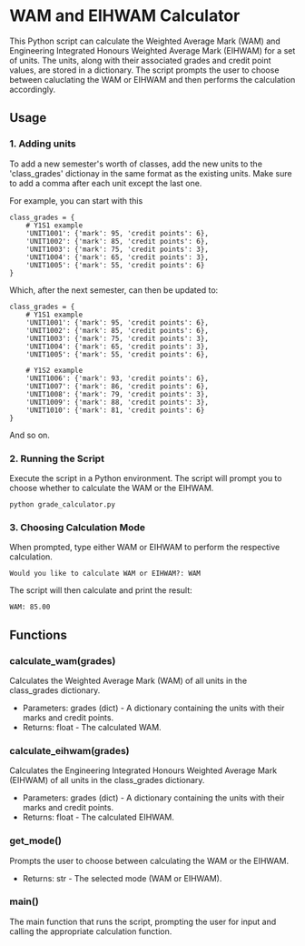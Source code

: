 # WAM and EIHWAM Calculator

This Python script can calculate the Weighted Average Mark (WAM) and Engineering Integrated Honours Weighted Average Mark (EIHWAM) for a set of units. The units, along with their associated grades and credit point values, are stored in a dictionary. The script prompts the user to choose between caluclating the WAM or EIHWAM and then performs the calculation accordingly.

## Usage

### 1. Adding units
To add a new semester's worth of classes, add the new units to the 'class_grades' dictionay in the same format as the existing units. Make sure to add a comma after each unit except the last one.

For example, you can start with this

```
class_grades = {
    # Y1S1 example
    'UNIT1001': {'mark': 95, 'credit points': 6},
    'UNIT1002': {'mark': 85, 'credit points': 6},
    'UNIT1003': {'mark': 75, 'credit points': 3},
    'UNIT1004': {'mark': 65, 'credit points': 3},
    'UNIT1005': {'mark': 55, 'credit points': 6}
}
```

Which, after the next semester, can then be updated to:

```
class_grades = {
    # Y1S1 example
    'UNIT1001': {'mark': 95, 'credit points': 6},
    'UNIT1002': {'mark': 85, 'credit points': 6},
    'UNIT1003': {'mark': 75, 'credit points': 3},
    'UNIT1004': {'mark': 65, 'credit points': 3},
    'UNIT1005': {'mark': 55, 'credit points': 6},

    # Y1S2 example
    'UNIT1006': {'mark': 93, 'credit points': 6},
    'UNIT1007': {'mark': 86, 'credit points': 6},
    'UNIT1008': {'mark': 79, 'credit points': 3},
    'UNIT1009': {'mark': 88, 'credit points': 3},
    'UNIT1010': {'mark': 81, 'credit points': 6}
}
```

And so on.

### 2. Running the Script

Execute the script in a Python environment. The script will prompt you to choose whether to calculate the WAM or the EIHWAM.

```
python grade_calculator.py
```

### 3. Choosing Calculation Mode

When prompted, type either WAM or EIHWAM to perform the respective calculation.

```
Would you like to calculate WAM or EIHWAM?: WAM
```

The script will then calculate and print the result:

```
WAM: 85.00
```

## Functions
### calculate_wam(grades)
Calculates the Weighted Average Mark (WAM) of all units in the class_grades dictionary.
- Parameters: grades (dict) - A dictionary containing the units with their marks and credit points.
- Returns: float - The calculated WAM.

### calculate_eihwam(grades)
Calculates the Engineering Integrated Honours Weighted Average Mark (EIHWAM) of all units in the class_grades dictionary.
- Parameters: grades (dict) - A dictionary containing the units with their marks and credit points.
- Returns: float - The calculated EIHWAM.

### get_mode()
Prompts the user to choose between calculating the WAM or the EIHWAM.
- Returns: str - The selected mode (WAM or EIHWAM).

### main()
The main function that runs the script, prompting the user for input and calling the appropriate calculation function.
